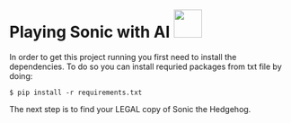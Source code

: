 # Playing Sonic with AI <img src="https://tenor.com/bb9K4.gif" width="50px">

In order to get this project running you first need to install the dependencies.
To do so you can install requried packages from txt file by doing:

```
$ pip install -r requirements.txt
```

The next step is to find your LEGAL copy of Sonic the Hedgehog.
